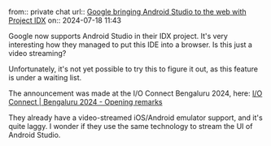 from:: private chat
url:: [Google bringing Android Studio to the web with Project IDX](https://9to5google.com/2024/07/16/android-studio-project-idx/)
on:: 2024-07-18 11:43

Google now supports Android Studio in their IDX project. It's very interesting how they managed to put this IDE into a browser. Is this just a video streaming?

Unfortunately, it's not yet possible to try this to figure it out, as this feature is under a waiting list.

The announcement was made at the I/O Connect Bengaluru 2024, here: [I/O Connect | Bengaluru 2024 - Opening remarks](https://www.youtube.com/live/gZ4smF6p7l0?si=bLZz92u3ZfKEn142&t=2015)

They already have a video-streamed iOS/Android emulator support, and it's quite laggy. I wonder if they use the same technology to stream the UI of Android Studio.

